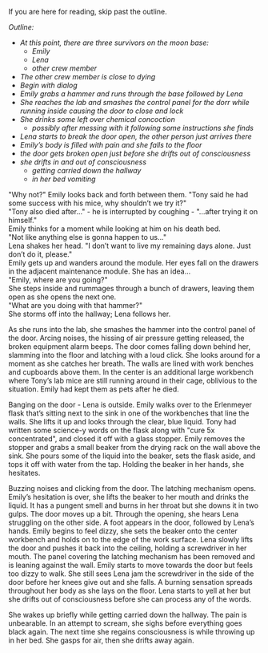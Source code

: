 If you are here for reading, skip past the outline.

*Outline:*

* *At this point, there are three survivors on the moon base:* 
  * *Emily*
  * *Lena*
  * *other crew member*
* *The other crew member is close to dying*
* *Begin with dialog*
* *Emily grabs a hammer and runs through the base followed by Lena*
* *She reaches the lab and smashes the control panel for the dorr while running inside causing the door to close and lock*
* *She drinks some left over chemical concoction* 
  * *possibly after messing with it following some instructions she finds*
* *Lena starts to break the door open, the other person just arrives there*
* *Emily’s body is filled with pain and she falls to the floor*
* *the door gets broken open just before she drifts out of consciousness*
* *she drifts in and out of consciousness* 
  * *getting carried down the hallway*
  * *in her bed vomiting*

"Why not?" Emily looks back and forth between them. "Tony said he had some success with his mice, why shouldn’t we try it?"  
"Tony also died after..." - he is interrupted by coughing - "...after trying it on himself."  
Emily thinks for a moment while looking at him on his death bed.  
"Not like anything else is gonna happen to us..."  
Lena shakes her head. "I don’t want to live my remaining days alone. Just don’t do it, please."  
Emily gets up and wanders around the module. Her eyes fall on the drawers in the adjacent maintenance module. She has an idea...  
"Emily, where are you going?"  
She steps inside and rummages through a bunch of drawers, leaving them open as she opens the next one.  
"What are you doing with that hammer?"  
She storms off into the hallway; Lena follows her.

As she runs into the lab, she smashes the hammer into the control panel of the door. Arcing noises, the hissing of air pressure getting released, the broken equipment alarm beeps. The door comes falling down behind her, slamming into the floor and latching with a loud click. She looks around for a moment as she catches her breath. The walls are lined with work benches and cupboards above them. In the center is an additional large workbench where Tony’s lab mice are still running around in their cage, oblivious to the situation. Emily had kept them as pets after he died.

Banging on the door - Lena is outside. Emily walks over to the Erlenmeyer flask that’s sitting next to the sink in one of the workbenches that line the walls. She lifts it up and looks through the clear, blue liquid. Tony had written some science-y words on the flask along with "cure 5x concentrated", and closed it off with a glass stopper. Emily removes the stopper and grabs a small beaker from the drying rack on the wall above the sink. She pours some of the liquid into the beaker, sets the flask aside, and tops it off with water from the tap. Holding the beaker in her hands, she hesitates.

Buzzing noises and clicking from the door. The latching mechanism opens. Emily’s hesitation is over, she lifts the beaker to her mouth and drinks the liquid. It has a pungent smell and burns in her throat but she downs it in two gulps. The door moves up a bit. Through the opening, she hears Lena struggling on the other side. A foot appears in the door, followed by Lena’s hands. Emily begins to feel dizzy, she sets the beaker onto the center workbench and holds on to the edge of the work surface. Lena slowly lifts the door and pushes it back into the ceiling, holding a screwdriver in her mouth. The panel covering the latching mechanism has been removed and is leaning against the wall. Emily starts to move towards the door but feels too dizzy to walk. She still sees Lena jam the screwdriver in the side of the door before her knees give out and she falls. A burning sensation spreads throughout her body as she lays on the floor. Lena starts to yell at her but she drifts out of consciousness before she can process any of the words.

She wakes up briefly while getting carried down the hallway. The pain is unbearable. In an attempt to scream, she sighs before everything goes black again. The next time she regains consciousness is while throwing up in her bed. She gasps for air, then she drifts away again.